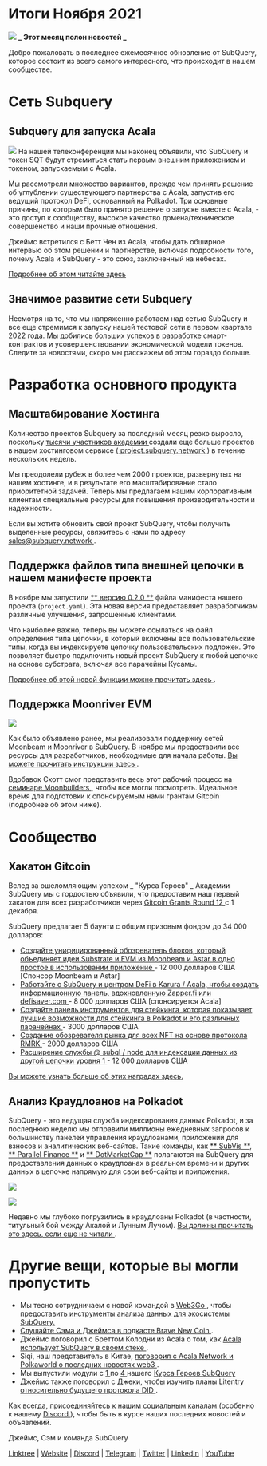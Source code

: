 # Итоги Ноября 2021

![](https://miro.medium.com/max/1400/1*qzKzZnWY2ao3tiffwwugXQ.png) **_ Этот месяц полон новостей _**

Добро пожаловать в последнее ежемесячное обновление от SubQuery, которое состоит из всего самого интересного, что происходит в нашем сообществе.

# Сеть Subquery

## Subquery для запуска Acala

![](https://miro.medium.com/max/600/0*SJ1TWt1sGwUWqvuI.gif) На нашей телеконференции мы наконец объявили, что SubQuery и токен SQT будут стремиться стать первым внешним приложением и токеном, запускаемым с Acala.

Мы рассмотрели множество вариантов, прежде чем принять решение об углублении существующего партнерства с Acala, запустив его ведущий протокол DeFi, основанный на Polkadot. Три основные причины, по которым было принято решение о запуске вместе с Acala, - это доступ к сообществу, высокое качество домена/техническое совершенство и наши прочные отношения.

Джеймс встретился с Бетт Чен из Acala, чтобы дать обширное интервью об этом решении и партнерстве, включая подробности того, почему Acala и SubQuery - это союз, заключенный на небесах.

[Подробнее об этом читайте здесь](https://blog.subquery.network/blogs/20211125-subquery-network-acala.html)

## Значимое развитие сети Subquery

Несмотря на то, что мы напряженно работаем над сетью SubQuery и все еще стремимся к запуску нашей тестовой сети в первом квартале 2022 года. Мы добились больших успехов в разработке смарт-контрактов и усовершенствовании экономической модели токенов. Следите за новостями, скоро мы расскажем об этом гораздо больше.

# Разработка основного продукта

## Масштабирование Хостинга

Количество проектов Subquery за последний месяц резко выросло, поскольку [ тысячи участников академии ](https://blog.subquery.network/blogs/20211018-subquery-launches-the-subquery-academy.html) создали еще больше проектов в нашем хостинговом сервисе ([ project.subquery.network ](https://project.subquery.network/)) в течение нескольких недель.

Мы преодолели рубеж в более чем 2000 проектов, развернутых на нашем хостинге, и в результате его масштабирование стало приоритетной задачей. Теперь мы предлагаем нашим корпоративным клиентам специальные ресурсы для повышения производительности и надежности.

Если вы хотите обновить свой проект SubQuery, чтобы получить выделенные ресурсы, свяжитесь с нами по адресу [ sales@subquery.network ](mailto:sales@subquery.network).

## Поддержка файлов типа внешней цепочки в нашем манифесте проекта

В ноябре мы запустили [** версию 0.2.0 **](https://doc.subquery.network/create/manifest/) файла манифеста нашего проекта (` project.yaml `). Эта новая версия предоставляет разработчикам различные улучшения, запрошенные клиентами.

Что наиболее важно, теперь вы можете ссылаться на файл определения типа цепочки, в который включены все пользовательские типы, когда вы индексируете цепочку пользовательских подложек. Это позволяет быстро подключить новый проект SubQuery к любой цепочке на основе субстрата, включая все парачейны Кусамы.

[ Подробнее об этой новой функции можно прочитать здесь ](https://blog.subquery.network/blogs/20211105-november-technical-update.html#support-for-external-chain-type-files-in-project-manifest).

## Поддержка Moonriver EVM

![](https://miro.medium.com/max/600/0*B27QVtvcR6nXA9ff.gif)

Как было объявлено ранее, мы реализовали поддержку сетей Moonbeam и Moonriver в SubQuery. В ноябре мы предоставили все ресурсы для разработчиков, необходимые для начала работы.  [ Вы можете прочитать инструкции здесь ](https://blog.subquery.network/blogs/20211105-november-technical-update.html#moonbeam-evm-support).

Вдобавок Скотт смог представить весь этот рабочий процесс на [ семинаре Moonbuilders ](https://www.crowdcast.io/e/moonbuilders-ws/10), чтобы все могли посмотреть. Идеальное время для подготовки к спонсируемым нами грантам Gitcoin (подробнее об этом ниже).

# Сообщество

## Хакатон Gitcoin

Вслед за ошеломляющим успехом _ "Курса Героев" _ Академии SubQuery мы с гордостью объявили, что предоставим наш первый хакатон для всех разработчиков через [ Gitcoin Grants Round 12 ](https://gitcoin.co/hackathon/gr12/?org=subquery) с 1 декабря.

SubQuery предлагает 5 баунти с общим призовым фондом до 34 000 долларов:

-   [ Создайте унифицированный обозреватель блоков, который объединяет идеи Substrate и EVM из Moonbeam и Astar в одно простое в использовании приложение ](https://gitcoin.co/issue/subquery/grants/1) - 12 000 долларов США [Спонсор Moonbeam и Astar]
-   [ Работайте с SubQuery и центром DeFi в Karura / Acala, чтобы создать информационную панель, вдохновленную Zapper.fi или defisaver.com ](https://gitcoin.co/issue/subquery/grants/2) - 8 000 долларов США [спонсируется Acala]
-   [ Создайте панель инструментов для стейкинга, которая показывает лучшие возможности для стейкинга в Polkadot и его различных парачейнах ](https://gitcoin.co/issue/subquery/grants/3) - 3000 долларов США
-   [ Создание обозревателя рынка для всех NFT на основе протокола RMRK ](https://gitcoin.co/issue/subquery/grants/4) - 2000 долларов США
-   [ Расширение службы @ subql / node для индексации данных из другой цепочки уровня 1 ](https://gitcoin.co/issue/subquery/grants/5) - 12 000 долларов США

[Вы можете узнать больше об этих наградах здесь.](https://blog.subquery.network/blogs/20211120-gitcoin12-hackathon.html)

## Анализ Краудлоанов на Polkadot

SubQuery - это ведущая служба индексирования данных Polkadot, и за последнюю неделю мы отправили миллионы ежедневных запросов к большинству панелей управления краудлоанами, приложений для взносов и аналитических веб-сайтов. Такие команды, как [** SubVis **](https://www.subvis.io/), [** Parallel Finance **](https://parallel.fi/) и [** DotMarketCap **](https://dotmarketcap.com/) полагаются на SubQuery для предоставления данных о краудлоанах в реальном времени и других данных в цепочке напрямую для свои веб-сайты и приложения.

![](https://miro.medium.com/max/60/0*HfsoOwpat76ip6Jg?q=20)

![](https://miro.medium.com/max/700/0*HfsoOwpat76ip6Jg)

Недавно мы глубоко погрузились в краудлоаны Polkadot (в частности, титульный бой между Акалой и Лунным Лучом).  [ Вы должны прочитать это здесь, если еще не читали ](https://blog.subquery.network/blogs/20211124-polkadot-crowdloans.html).

# Другие вещи, которые вы могли пропустить

-   Мы тесно сотрудничаем с новой командой в [ Web3Go ](https://www.web3go.xyz/), чтобы [ предоставить инструменты анализа данных для экосистемы SubQuery. ](https://blog.subquery.network/customer_announcements/20211110-web3go.html)
-   [ Слушайте Сэма и Джеймса в подкасте Brave New Coin ](https://bravenewcoin.com/insights/podcasts/subquery-connecting-the-dots-on-polkadot).
-   Джеймс поговорил с Бреттом Колодни из Acala о том, как [ Acala использует SubQuery в своем стеке ](https://www.youtube.com/watch?v=Wbxwj8K67Lw).
-   Siqi, наш представитель в Китае, [ поговорил с Acala Network и Polkaworld о последних новостях web3 ](https://www.huoxing24.com/live/24313016).
-   Мы выпустили модули с [ 1 ](https://doc.subquery.network/academy/herocourse/module1/) по [ 4 ](https://doc.subquery.network/academy/herocourse/module4/) нашего [Курса Героев SubQuery ](https://blog.subquery.network/blogs/20211018-subquery-launches-the-subquery-academy.html)
-   Джеймс также поговорил с Джеки, чтобы изучить планы Litentry [ относительно будущего протокола DID ](https://www.youtube.com/watch?v=Rqlpo9QIVyk).

Как всегда, [ присоединяйтесь к нашим социальным каналам ](https://linktr.ee/subquerynetwork) (особенно к нашему [ Discord ](https://discord.com/invite/subquery)), чтобы быть в курсе наших последних новостей и объявлений.

Джеймс, Сэм и команда SubQuery

[Linktree](https://linktr.ee/subquerynetwork)  |  [Website](https://subquery.network/)  |  [Discord](https://discord.com/invite/78zg8aBSMG)  |  [Telegram](https://t.me/subquerynetwork)  |  [Twitter](https://twitter.com/subquerynetwork)  |  [LinkedIn](https://www.linkedin.com/company/subquery)  |  [YouTube](https://www.youtube.com/channel/UCi1a6NUUjegcLHDFLr7CqLw)
